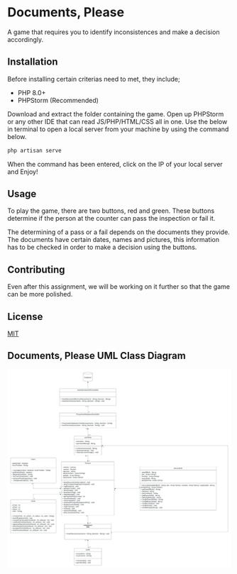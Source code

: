 # Documents, Please

A game that requires you to identify inconsistences and make a decision accordingly.

## Installation

Before installing certain criterias need to met, they include;
- PHP 8.0+
- PHPStorm (Recommended)

Download and extract the folder containing the game.
Open up PHPStorm or any other IDE that can read JS/PHP/HTML/CSS all in one.
Use the below in terminal to open a local server from your machine by using the command below.

```bash
php artisan serve
```

When the command has been entered, click on the IP of your local server and Enjoy!

## Usage

To play the game, there are two buttons, red and green. These buttons determine if the person at the counter can pass the inspection or fail it.

The determining of a pass or a fail depends on the documents they provide. The documents have certain dates, names and pictures, this information has to be checked in order to make a decision using the buttons.

## Contributing

Even after this assignment, we will be working on it further so that the game can be more polished.

## License
[MIT](https://choosealicense.com/licenses/mit/)

## Documents, Please UML Class Diagram

![alt text](https://github.com/skitzke/DocumentsPlease/blob/main/UML%20Class%20Diagram/Design%20Patterns%20UML%20.jpeg?raw=true)
